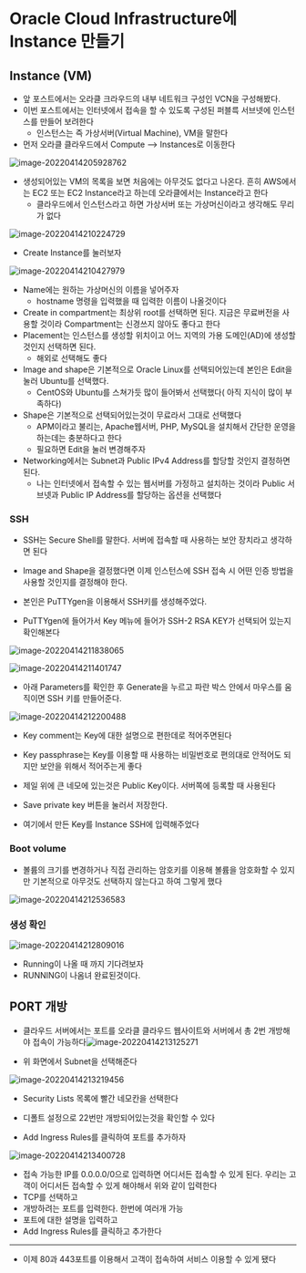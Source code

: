 # Oracle Cloud Infrastructure에 Instance 만들기

## Instance (VM)

- 앞 포스트에서는 오라클 크라우드의 내부 네트워크 구성인 VCN을 구성해봤다.
- 이번 포스트에서는 인터넷에서 접속을 할 수 있도록 구성된 퍼블륵 서브넷에 인스턴스를 만들어 보려한다
  - 인스턴스는 즉 가상서버(Virtual Machine), VM을 말한다
- 먼저 오라클 클라우드에서 Compute --> Instances로 이동한다

![image-20220414205928762](../image.assets/image-20220414205928762.png)

- 생성되어있는 VM의 목록을 보면 처음에는 아무것도 없다고 나온다. 흔히 AWS에서는 EC2 또는 EC2 Instance라고 하는데 오라클에서는 Instance라고 한다
  - 클라우드에서 인스턴스라고 하면 가상서버 또는 가상머신이라고 생각해도 무리가 없다

![image-20220414210224729](../image.assets/image-20220414210224729.png)

- Create Instance를 눌러보자

![image-20220414210427979](../image.assets/image-20220414210427979.png)

- Name에는 원하는 가상머신의 이름을 넣어주자
  - hostname 명령을 입력했을 때 입력한 이름이 나올것이다
- Create in compartment는 최상위 root를 선택하면 된다. 지금은 무료버전을 사용할 것이라 Compartment는 신경쓰지 않아도 좋다고 한다
- Placement는 인스턴스를 생성할 위치이고 어느 지역의 가용 도메인(AD)에 생성할 것인지 선택하면 된다.
  - 해외로 선택해도 좋다
- Image and shape은 기본적으로 Oracle Linux를 선택되어있는데 본인은 Edit을 눌러 Ubuntu를 선택했다.
  - CentOS와 Ubuntu를 스쳐가듯 많이 들어봐서 선택했다( 아직 지식이 많이 부족하다)
- Shape은 기본적으로 선택되어있는것이 무료라서 그대로 선택했다
  - APM이라고 불리는, Apache웹서버, PHP, MySQL을 설치해서 간단한 운영을 하는데는 충분하다고 한다
  - 필요하면 Edit을 눌러 변경해주자
- Networking에서는 Subnet과 Public IPv4 Address를 할당할 것인지 결정하면된다.
  - 나는 인터넷에서 접속할 수 있는 웹서버를 가정하고 설치하는 것이라 Public 서브넷과 Public IP Address를 할당하는 옵션을 선택했다

### SSH

- SSH는 Secure Shell를 말한다. 서버에 접속할 때 사용하는 보안 장치라고 생각하면 된다

- Image and Shape을 결정했다면 이제 인스턴스에 SSH 접속 시 어떤 인증 방법을 사용할 것인지를 결정해야 한다.
- 본인은 PuTTYgen을 이용해서  SSH키를 생성해주었다. 
- PuTTYgen에 들어가서 Key 메뉴에 들어가 SSH-2 RSA KEY가 선택되어 있는지 확인해본다

![image-20220414211838065](../image.assets/image-20220414211838065.png)

![image-20220414211401747](../image.assets/image-20220414211401747.png)

- 아래 Parameters를 확인한 후 Generate을 누르고 파란 박스 안에서 마우스를 움직이면 SSH 키를 만들어준다. 

![image-20220414212200488](../image.assets/image-20220414212200488.png)

- Key comment는 Key에 대한 설명으로 편한데로 적어주면된다
- Key passphrase는 Key를 이용할 때 사용하는 비밀번호로 편의대로 안적어도 되지만 보안을 위해서 적어주는게 좋다
- 제일 위에 큰 네모에 있는것은 Public Key이다. 서버쪽에 등록할 때 사용된다
- Save private key 버튼을 눌러서 저장한다.

- 여기에서 만든 Key를 Instance SSH에 입력해주었다

### Boot volume

- 볼륨의 크기를 변경하거나 직접 관리하는 암호키를 이용해 볼륨을 암호화할 수 있지만 기본적으로 아무것도 선택하지 않는다고 하여 그렇게 했다

![image-20220414212536583](../image.assets/image-20220414212536583.png)

### 생성 확인

![image-20220414212809016](../image.assets/image-20220414212809016.png)

- Running이 나올 때 까지 기다려보자
- RUNNING이 나옴녀 완료된것이다.

## PORT 개방

- 클라우드 서버에서는 포트를 오라클 클라우드 웹사이트와 서버에서 총 2번 개방해야 접속이 가능하다![image-20220414213125271](../image.assets/image-20220414213125271.png)

- 위 화면에서 Subnet을 선택해준다 

![image-20220414213219456](../image.assets/image-20220414213219456.png)

- Security Lists 목록에 빨간 네모칸을 선택한다 

- 디폴트 설정으로 22번만 개방되어있는것을 확인할 수 있다
- Add Ingress Rules를 클릭하여 포트를 추가하자

![image-20220414213400728](../image.assets/image-20220414213400728.png)

- 접속 가능한 IP를 0.0.0.0/0으로 입력하면 어디서든 접속할 수 있게 된다. 우리는 고객이 어디서든 접속할 수 있게 해야해서 위와 같이 입력한다
- TCP를 선택하고 
- 개방하려는 포트를 입력한다. 한번에 여러개 가능
- 포트에 대한 설명을 입력하고 
- Add Ingress Rules를 클릭하고 추가한다

---

- 이제 80과 443포트를 이용해서 고객이 접속하여 서비스 이용할 수 있게 됐다